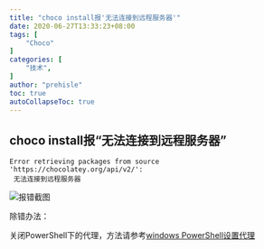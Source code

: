 ```yaml
---
title: "choco install报'无法连接到远程服务器'"
date: 2020-06-27T13:33:23+08:00
tags: [
    "Choco"
]
categories: [
    "技术",
]
author: "prehisle"
toc: true
autoCollapseToc: true
---
```


## choco install报“无法连接到远程服务器”

```
Error retrieving packages from source 'https://chocolatey.org/api/v2/':
 无法连接到远程服务器
```

![报错截图](https://note.youdao.com/yws/public/resource/41112cc5871c7abf8ae2c90c3f174804/xmlnote/image-20200405230613583_47577705db274dac881d80690bef3e76/23563 "报错截图")

除错办法：

关闭PowerShell下的代理，方法请参考[windows PowerShell设置代理](http://www.share4y.cn/2020/03/common/#windows-powershell设置代理)